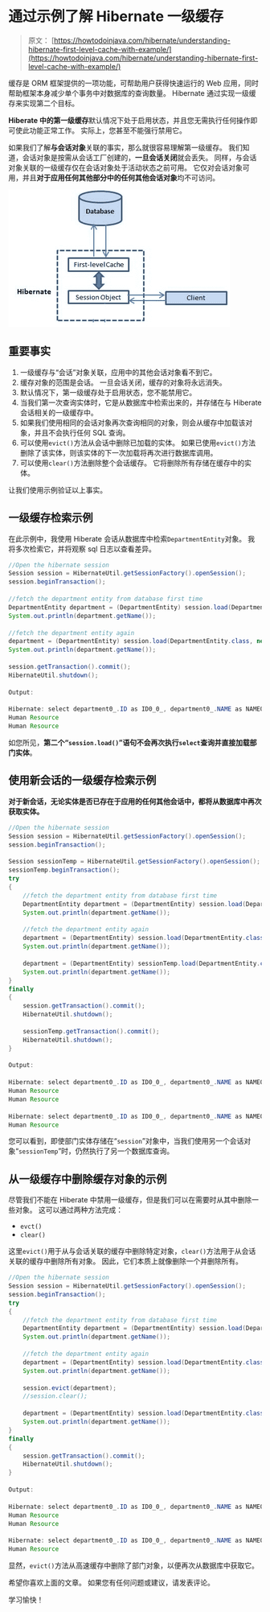 # 通过示例了解 Hibernate 一级缓存

> 原文： [https://howtodoinjava.com/hibernate/understanding-hibernate-first-level-cache-with-example/](https://howtodoinjava.com/hibernate/understanding-hibernate-first-level-cache-with-example/)

缓存是 ORM 框架提供的一项功能，可帮助用户获得快速运行的 Web 应用，同时帮助框架本身减少单个事务中对数据库的查询数量。 Hibernate 通过实现一级缓存来实现第二个目标。

**Hiberate 中的第一级缓存**默认情况下处于启用状态，并且您无需执行任何操作即可使此功能正常工作。 实际上，您甚至不能强行禁用它。

如果我们了解**与会话对象**关联的事实，那么就很容易理解第一级缓存。 我们知道，会话对象是按需从会话工厂创建的，**一旦会话关闭**就会丢失。 同样，与会话对象关联的一级缓存仅在会话对象处于活动状态之前可用。 它仅对会话对象可用，并且**对于应用任何其他部分中的任何其他会话对象**均不可访问。

![Hibernate first level cache](img/252b014e7dec47ab5497ae85c988bfff.png "Hibernate first level cache")

## **重要事实**

1.  一级缓存与“会话”对象关联，应用中的其他会话对象看不到它。
2.  缓存对象的范围是会话。 一旦会话关闭，缓存的对象将永远消失。
3.  默认情况下，第一级缓存处于启用状态，您不能禁用它。
4.  当我们第一次查询实体时，它是从数据库中检索出来的，并存储在与 Hiberate 会话相关的一级缓存中。
5.  如果我们使用相同的会话对象再次查询相同的对象，则会从缓存中加载该对象，并且不会执行任何 SQL 查询。
6.  可以使用`evict()`方法从会话中删除已加载的实体。 如果已使用`evict()`方法删除了该实体，则该实体的下一次加载将再次进行数据库调用。
7.  可以使用`clear()`方法删除整个会话缓存。 它将删除所有存储在缓存中的实体。

让我们使用示例验证以上事实。

## **一级缓存检索示例**

在此示例中，我使用 Hiberate 会话从数据库中检索`DepartmentEntity`对象。 我将多次检索它，并将观察 sql 日志以查看差异。

```java
//Open the hibernate session
Session session = HibernateUtil.getSessionFactory().openSession();
session.beginTransaction();

//fetch the department entity from database first time
DepartmentEntity department = (DepartmentEntity) session.load(DepartmentEntity.class, new Integer(1));
System.out.println(department.getName());

//fetch the department entity again
department = (DepartmentEntity) session.load(DepartmentEntity.class, new Integer(1));
System.out.println(department.getName());

session.getTransaction().commit();
HibernateUtil.shutdown();

Output:

Hibernate: select department0_.ID as ID0_0_, department0_.NAME as NAME0_0_ from DEPARTMENT department0_ where department0_.ID=?
Human Resource
Human Resource

```

如您所见，**第二个“`session.load()`”语句不会再次执行`select`查询并直接加载部门实体**。

## 使用新会话的一级缓存检索示例

**对于新会话，无论实体是否已存在于应用的任何其他会话中，都将从数据库中再次获取实体。**

```java
//Open the hibernate session
Session session = HibernateUtil.getSessionFactory().openSession();
session.beginTransaction();

Session sessionTemp = HibernateUtil.getSessionFactory().openSession();
sessionTemp.beginTransaction();
try
{
	//fetch the department entity from database first time
	DepartmentEntity department = (DepartmentEntity) session.load(DepartmentEntity.class, new Integer(1));
	System.out.println(department.getName());

	//fetch the department entity again
	department = (DepartmentEntity) session.load(DepartmentEntity.class, new Integer(1));
	System.out.println(department.getName());

	department = (DepartmentEntity) sessionTemp.load(DepartmentEntity.class, new Integer(1));
	System.out.println(department.getName());
}
finally
{
	session.getTransaction().commit();
	HibernateUtil.shutdown();

	sessionTemp.getTransaction().commit();
	HibernateUtil.shutdown();
}

Output:

Hibernate: select department0_.ID as ID0_0_, department0_.NAME as NAME0_0_ from DEPARTMENT department0_ where department0_.ID=?
Human Resource
Human Resource

Hibernate: select department0_.ID as ID0_0_, department0_.NAME as NAME0_0_ from DEPARTMENT department0_ where department0_.ID=?
Human Resource

```

您可以看到，即使部门实体存储在“`session`”对象中，当我们使用另一个会话对象“`sessionTemp`”时，仍然执行了另一个数据库查询。

## 从一级缓存中删除缓存对象的示例

尽管我们不能在 Hiberate 中禁用一级缓存，但是我们可以在需要时从其中删除一些对象。 这可以通过两种方法完成：

*   `evct()`
*   `clear()`

这里`evict()`用于从与会话关联的缓存中删除特定对象，`clear()`方法用于从会话关联的缓存中删除所有对象。 因此，它们本质上就像删除一个并删除所有。

```java
//Open the hibernate session
Session session = HibernateUtil.getSessionFactory().openSession();
session.beginTransaction();
try
{
	//fetch the department entity from database first time
	DepartmentEntity department = (DepartmentEntity) session.load(DepartmentEntity.class, new Integer(1));
	System.out.println(department.getName());

	//fetch the department entity again
	department = (DepartmentEntity) session.load(DepartmentEntity.class, new Integer(1));
	System.out.println(department.getName());

	session.evict(department);
	//session.clear(); 

	department = (DepartmentEntity) session.load(DepartmentEntity.class, new Integer(1));
	System.out.println(department.getName());
}
finally
{
	session.getTransaction().commit();
	HibernateUtil.shutdown();
}

Output:

Hibernate: select department0_.ID as ID0_0_, department0_.NAME as NAME0_0_ from DEPARTMENT department0_ where department0_.ID=?
Human Resource
Human Resource

Hibernate: select department0_.ID as ID0_0_, department0_.NAME as NAME0_0_ from DEPARTMENT department0_ where department0_.ID=?
Human Resource

```

显然，`evict()`方法从高速缓存中删除了部门对象，以便再次从数据库中获取它。

希望你喜欢上面的文章。 如果您有任何问题或建议，请发表评论。

学习愉快！